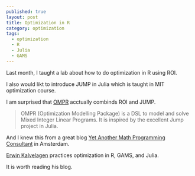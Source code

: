 ```yaml
---
published: true
layout: post
title: Optimization in R
category: optimization
tags:
  - optimization
  - R
  - Julia
  - GAMS
---
```

Last month, I taught a lab about how to do optimization in R using ROI.

I also would likt to introduce JUMP in Julia which is taught in MIT optimization course.

I am surprised that [OMPR](https://github.com/dirkschumacher/ompr) acctually combinds ROI and JUMP.

> OMPR (Optimization Modelling Package) is a DSL to model and solve Mixed Integer Linear Programs. It is inspired by the excellent Jump project in Julia.


And I knew this from a great blog [Yet Another Math Programming Consultant](http://yetanothermathprogrammingconsultant.blogspot.ca/search?updated-max=2016-09-07T12:43:00-04:00&max-results=10&start=26&by-date=false) in Amsterdam. 

[Erwin Kalvelagen](https://plus.google.com/100547539949080099832) practices optimization in R, GAMS, and Julia. 

It is worth reading his blog.
